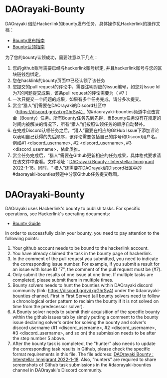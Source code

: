 # DAOrayaki-Bounty
DAOrayaki 借助Hackerlink的bounty发布任务，具体操作见Hackerlink的操作文档：
- [Bounty发布指南](https://hackerlink.io/zh/blog/guides/bountyfa-bu-zhi-nan/)
- [Bounty认领指南](https://hackerlink.io/zh/blog/guides/hackerlink-bountyren-ling-zhi-nan/)

为了您的bounty认领成功，需要注意以下几点：

1. 您的github账号需要已经与hackerlink账号绑定, 并且hackerlink账号与您的区块链钱包绑定。
2. 您在hacklink的bounty页面中已经认领了该任务
3. 您提交的pull request的评论中，需要注明对应的issue编号，如您对Issue Id 为7的问题提交成果，该条pull request的评论需要为（ #7 ）
4. 一次只提交一个问题的成果，如果有多个任务完成，请分多次提交。
5. 赏金“猎人”们需要在DAOrayaki的Discord社区中（https://discord.gg/vdxgGhrSy4） 的#daorayaki-bounties频道中点击赏金（Bounty）任务。所有Bounty任务先到先得，当Bounty任务没有在规定的时间内被解决的情况下，所有“猎人”们按照认领任务的顺序自动替补。  
6. 在完成Discord认领任务之后，“猎人”需要在相应的GitHub Issue下添加评论以表明自己获得的先后顺序，该评论需要包括自己的序号和Discord用户名，例如#1 <discord_username>, #2 <discord_username>, #3 <discord_username>，依此类推。  
7. 赏金任务完成后，“猎人”需要在Github更新相应的任务成果，具体格式要求请在该文件中查看。文件地址：[DAOrayaki Bounty : Interstellar Immigrant 2022-1-18](https://github.com/DAOrayaki/DAOrayaki-Bounty/blob/main/DAOrayaki%20Bounty%20:%20Interstellar%20Immigrant%202022-1-18)。同时，“ 猎人”还需要在DAOrayaki的Discord社区中的#daorayaki-bounties频道中分享Github任务提交截图。

# DAOrayaki-Bounty

DAOrayaki uses Hackerlink's bounty to publish tasks. For specific operations, see Hackerlink's operating documents:
- [Bounty Guide](https://hidorahacks.medium.com/how-does-a-bounty-hunter-tackle-a-hackerlink-bounty-5d2dd33716ac)

In order to successfully claim your bounty, you need to pay attention to the following points:

1. Your github account needs to be bound to the hackerlink account.
2. You have already claimed the task in the bounty page of hackerlink.
3. In the comment of the pull request you submitted, you need to indicate the corresponding issue number. For example, if you submit a result for an issue with Issue ID "7", the comment of the pull request must be (#7).
4. Only submit the results of one issue at one time. If multiple tasks are completed, please submit them in multiple times.
5. Bounty solvers needs to hunt the bounties within DAOrayaki discord community (link: https://discord.gg/vdxgGhrSy4) under the #daorayaki-bounties channel. First in First Served (all bounty solvers need to follow a chronological order pattern to reclaim the bounty if it is not solved on time from the predecessor solver).   
6. A Bounty solver needs to submit their acquisition of the specific bounty within the github issues tab by simply putting a comment to the bounty issue declaring solver's order for solving the bounty and solver's discord username (#1 <discord_username>, #2 <discord_username>, #3 <discord_username>, and so on) the submission needs to be after the step number 5 above.
7. After the bounty task is completed, the "hunter" also needs to update the corresponding task results in Github, please check the specific format requirements in this file. The file address: [DAOrayaki Bounty : Interstellar Immigrant 2022-1-18](https://github.com/DAOrayaki/DAOrayaki-Bounty/blob/main/DAOrayaki%20Bounty%20:%20Interstellar%20Immigrant%202022-1-18). Also, "hunters" are required to share screenshots of Github task submissions in the #daorayaki-bounties channel in DAOrayaki's Discord community.

